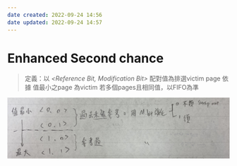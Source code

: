 ```yaml
---
date created: 2022-09-24 14:56
date updated: 2022-09-24 14:57
---
```


# Enhanced Second chance

> 定義：以 _<Reference Bit, Modification Bit>_ 配對值為排選victim page 依據
> 值最小之page 為victim
> 若多個pages且相同值，以FIFO為準

![450](../img/截圖%202022-09-24%20下午3.02.06.jpg)